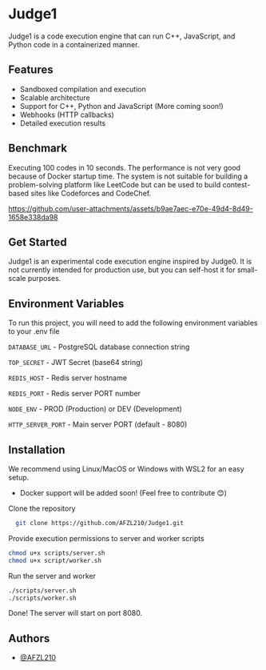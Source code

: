 
# Judge1

Judge1 is a code execution engine that can run C++, JavaScript, and Python code in a containerized manner.

## Features

- Sandboxed compilation and execution
- Scalable architecture
- Support for C++, Python and JavaScript (More coming soon!)
- Webhooks (HTTP callbacks)
- Detailed execution results


## Benchmark

Executing 100 codes in 10 seconds. The performance is not very good because of Docker startup time. The system is not suitable for building a problem-solving platform like LeetCode but can be used to build contest-based sites like Codeforces and CodeChef.

https://github.com/user-attachments/assets/b9ae7aec-e70e-49d4-8d49-1658e338da98





## Get Started

Judge1 is an experimental code execution engine inspired by Judge0. It is not currently intended for production use, but you can self-host it for small-scale purposes.

## Environment Variables

To run this project, you will need to add the following environment variables to your .env file

`DATABASE_URL` - PostgreSQL database connection string

`TOP_SECRET` - JWT Secret (base64 string)

`REDIS_HOST` - Redis server hostname

`REDIS_PORT` - Redis server PORT number

`NODE_ENV` - PROD (Production) or DEV (Development)

`HTTP_SERVER_PORT` - Main server PORT (default - 8080)


## Installation

We recommend using Linux/MacOS or Windows with WSL2 for an easy setup.

- Docker support will be added soon! (Feel free to contribute 😊)


Clone the repository

```bash
  git clone https://github.com/AFZL210/Judge1.git
```

Provide execution permissions to server and worker scripts

```bash
chmod u+x scripts/server.sh
chmod u+x script/worker.sh
```

Run the server and worker

```bash
./scripts/server.sh
./scripts/worker.sh
```

Done! The server will start on port 8080.


    
## Authors

- [@AFZL210](https://www.github.com/AFZL210)

